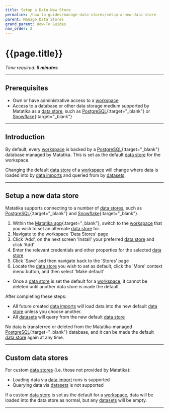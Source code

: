 ```yaml
---
title: Setup a Data New Store
permalink: /how-to-guides/manage-data-stores/setup-a-new-data-store
parent: Manage Data Stores
grand_parent: How-To Guides
nav_order: 2
---
```


# {{page.title}}
*Time required: **5 minutes***

---

## Prerequisites
- Own or have administrative access to a [workspace]({{site.baseurl}}/glossary#workspace)
- Access to a database or other data storage medium supported by Matatika as a [data store]({{site.baseurl}}/glossary#data-store), such as [PostgreSQL](https://www.postgresql.org/){:target="_blank"} or [Snowflake](https://www.snowflake.com/){:target="_blank"}

---

## Introduction
By default, every [workspace]({{site.baseurl}}/glossary#workspace) is backed by a [PostgreSQL](https://www.postgresql.org/){:target="_blank"} database managed by Matatika. This is set as the default [data store]({{site.baseurl}}/glossary#data-store) for the workspace.

Changing the default [data store]({{site.baseurl}}/glossary#data-store) of a [workspace]({{site.baseurl}}/glossary#workspace) will change where data is loaded into by [data imports]({{site.baseurl}}/glossary#data-import) and queried from by [datasets]({{site.baseurl}}/glossary#dataset).

---

## Setup a new data store
Matatika supports connecting to a number of [data stores]({{site.baseurl}}/glossary#data-store), such as [PostgreSQL](https://www.postgresql.org/){:target="_blank"} and [Snowflake](https://www.snowflake.com/){:target="_blank"}.

1. Within the [Matatika app]({{site.matatika.links.app}}){:target="_blank"}, switch to the [workspace]({{site.baseurl}}/glossary#workspace) that you wish to set an alternate [data store]({{site.baseurl}}/glossary#data-store) for.
1. Navigate to the workspace 'Data Stores' page
1. Click 'Add', on the next screen 'Install' your preferred [data store]({{site.baseurl}}/glossary#data-store) and click 'Add'
1. Enter the relevant credentials and other properties for the selected [data store]({{site.baseurl}}/glossary#data-store)
1. Click 'Save' and then navigate back to the 'Stores' page
1. Locate the [data store]({{site.baseurl}}/glossary#data-store) you wish to set as default, click the 'More' context menu button, and then select 'Make default'
  - Once a [data store]({{site.baseurl}}/glossary#data-store) is set the default for a [workspace]({{site.baseurl}}/glossary#workspace), it cannot be deleted until another data store is made the default

After completing these steps:
- All future created [data imports]({{site.baseurl}}/glossary#data-import) will load data into the new default [data store]({{site.baseurl}}/glossary#data-store) unless you choose another.
- All [datasets]({{site.baseurl}}/glossary#dataset) will query from the new default [data store]({{site.baseurl}}/glossary#data-store)

No data is transferred or deleted from the Matatika-managed [PostgreSQL](https://www.postgresql.org/){:target="_blank"} database, and it can be made the default [data store]({{site.baseurl}}/glossary#data-store) again at any time.

---

## Custom data stores
For custom [data stores]({{site.baseurl}}/glossary#data-store) (i.e. those not provided by Matatika):
- Loading data via [data import]({{site.baseurl}}/glossary#data-import) runs is supported
- Querying data via [datasets]({{site.baseurl}}/glossary#dataset) is not supported

If a custom [data store]({{site.baseurl}}/glossary#data-store) is set as the default for a [workspace]({{site.baseurl}}/glossary#workspace), data will be loaded into the data store as normal, but any [datasets]({{site.baseurl}}/glossary#dataset) will be empty.

---
